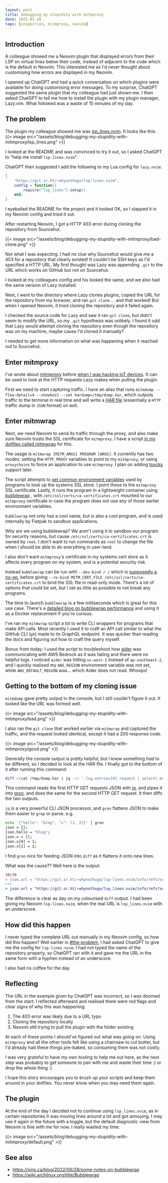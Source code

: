 ```yaml
---
layout: post
title: Debugging my stupidity with mitmproxy
date: 2025-01-28
tags: [inspection, mitmproxy, neovim]
---
```


## Introduction

A colleague showed me a Neovim plugin that displayed errors from their LSP on virtual lines below their code, instead of adjacent to the code which is the default in Neovim. This interested me as I'd never thought about customising how errors are displayed in my Neovim.

I opened up ChatGPT and had a quick conversation on which plugins were available for doing customising error messages. To my surprise, ChatGPT suggested the same plugin that my colleague had just shown me. I then asked ChatGPT to tell me how to install the plugin with my plugin manager, Lazy.vim. What followed was a waste of 15 minutes of my day.

## The problem

The plugin my colleague showed me was [lsp_lines.nvim](https://git.sr.ht/~whynothugo/lsp_lines.nvim). It looks like this: {{< image src="/assets/blog/debugging-my-stupidity-with-mitmproxy/lsp_lines.png" >}}

I looked at the README and was convinced to try it out, so I asked ChatGPT to "help me install `lsp-lines.nvim`".

ChatGPT then suggested I add the following to my Lua config for `lazy.nvim`:
```lua
{
    "https://git.sr.ht/~whynothugo/lsp-lines.nvim",
    config = function()
        require("lsp_lines").setup()
    end,
}
```
I eyeballed the README for the project and it looked OK, so I slapped it in my Neovim config and tried it out.

After restarting Neovim, I got a HTTP 403 error during cloning the repository from Sourcehut.

{{< image src="/assets/blog/debugging-my-stupidity-with-mitmproxy/bad-clone.png" >}}

Not what I was expecting. I had no clue why Sourcehut would give me a 403 for a repository that clearly existed! It couldn't be SSH keys as I'd specified a HTTP URL. My first thought was Lazy was appending `.git` to the URL which works on GitHub but not on Sourcehut.

I looked at my colleagues config and his looked the same, and we also had the same version of Lazy installed.

Next, I went to the directory where Lazy clones plugins, copied the URL for the repository from my browser, and ran `git clone` ... and that worked! But when I opened Neovim, it tried cloning the repository and it failed again.

I checked the source code for Lazy and saw it ran `git clone`, but didn't seem to modify the URL, so my `.git` hypothesis was unlikely. I found it odd that Lazy would attempt cloning the repository even though the repository was on my machine, maybe cause I'd cloned it manually?

I needed to get more information on what was happening when it reached out to Sourcehut.

## Enter mitmproxy

I've wrote about [mitmproxy](https://mitmproxy.org/) before [when I was hacking IoT devices](https://jfx.ac/blog/homelab-mikrotik-inspect-network/). It can be used to look at the HTTP requests Lazy makes when pulling the plugin.

First we need to start capturing traffic. I have an alias that runs `mitmdump --flow-detail=4 --showhost --set hardump=/tmp/dump.har`, which outputs traffic to the terminal in real time and will write a [HAR file](https://en.wikipedia.org/wiki/HAR_(file_format)) (essentially a `HTTP` traffic dump in `JSON` format) on exit.

## Enter mitmwrap

Next, we need Neovim to send its traffic through the proxy, and also make sure Neovim trusts the SSL certificate for `mitmproxy`. I have a script [in my dotfiles called mitmwrap](https://github.com/itsjfx/dotfiles/blob/master/bin/mitmwrap) for this.

The usage is `mitmwrap [MITM_ARGS] PROGRAM [ARGS]`. It currently has two modes: setting the `HTTP_PROXY` variables to point to my `mitmproxy`, or using `proxychains` to force an application to use `mitmproxy`. I plan on adding [tsocks](https://github.com/zouguangxian/tsocks) support later.

The script attempts to [set common environment variables](https://github.com/itsjfx/dotfiles/blob/2e76936d6f4f01cc7d3ab840dac9c2a438d6d03f/bin/mitmwrap#L38) used by programs to look up the systems SSL store. I point these to the `mitmproxy` SSL certificate. Lastly, it runs the program in a lightweight container using [bubblewrap](https://github.com/containers/bubblewrap) , with `/etc/ssl/certs/ca-certificates.crt` mounted to our `mitmproxy` certificate in case the program does not use any of those earlier environment variables.

`bubblewrap` not only has a cool name, but is also a cool program, and is used internally by Flatpak to sandbox applications.

Why are we using bubblewrap? We aren't using it to sandbox our program for security reasons, but cause `/etc/ssl/certs/ca-certificates.crt` is owned by `root`. I don't want to run commands as `root` to change the file when I should be able to do everything in user-land.

I also don't want `mitmproxy`'s certificate in my systems cert store as it affects every program on my system, and is a potential security risk.

Instead `bubblewrap` can be run with `--dev-bind / /` which is [supposedly a no-op](https://wiki.archlinux.org/title/Bubblewrap#No-op), before giving  `--ro-bind MITM_CERT_FILE /etc/ssl/certs/ca-certificates.crt` to bind the SSL file in read-only mode. There's a lot of options that could be set, but I set as little as possible to not break any programs.

The time to launch `bubblewrap` is a few milliseconds which is great for this use case. There's a [detailed blog on bubblewrap performance](https://jvns.ca/blog/2022/06/28/some-notes-on-bubblewrap/) and using it as a Docker replacement if you're curious. 

I've ran my `mitmwrap` script a lot to write CLI wrappers for programs that make API calls. Most recently I used it to craft an API call similar to what the GitHub CLI (`gh`) made to its GraphQL endpoint. It was quicker than reading the docs and figuring out how to craft the query myself.

Bonus from today: I used the script to troubleshoot how [aider](https://github.com/Aider-AI/aider) was communicating with AWS Bedrock as it was failing and there were no helpful logs. I noticed `aider` was hitting `us-west-2` instead of `ap-southeast-2`, and I quickly realised my `AWS_REGION` environment variable was not set, while `AWS_DEFAULT_REGION` was... which Aider does not read. Whoops!

## Getting to the bottom of my cloning issue

`mitmdump` gave pretty output in the console, but I still couldn't figure it out. It looked like the URL  was formed well.

{{< image src="/assets/blog/debugging-my-stupidity-with-mitmproxy/bad.png" >}}

I also ran the `git clone` that worked earlier via `mitmwrap` and captured the traffic, and the request looked identical, except it had a 200 response code.

{{< image src="/assets/blog/debugging-my-stupidity-with-mitmproxy/good.png" >}}

Generally the console output is pretty helpful, but I knew something _had_ to be different, so I decided to look at the HAR file. I finally got to the bottom of it after running this command:

```bash
diff <(cat /tmp/dump.har | jq -rc '.log.entries[0].request | select(.method == "GET")' | gron) <(cat /tmp/dump.har | jq -rc '.log.entries[1].request | select(.method == "GET")' | gron)
```
This command reads the first HTTP GET requests JSON with [jq](https://jqlang.github.io/jq/), and pipes it into [gron](https://github.com/tomnomnom/gron), and does the same for the second HTTP GET request. It then diffs the two outputs.

`jq` is a very powerful CLI JSON processor, and `gron` flattens JSON to make them easier to `grep` or parse. e.g.

```bash
echo '{"hello": "blog", "x": [1, 2]}' | gron
json = {};
json.hello = "blog";
json.x = [];
json.x[0] = 1;
json.x[1] = 2;
```
I find `gron` nice for feeding JSON into `diff` as it flattens it onto new lines.

What was the cause?? Well here is the output:
```diff
30c30
< json.url = "https://git.sr.ht/~whynothugo/lsp-lines.nvim/info/refs?service=git-upload-pack";
---
> json.url = "https://git.sr.ht/~whynothugo/lsp_lines.nvim/info/refs?service=git-upload-pack";
```
The difference is clear as day on my colourised `diff` output. I had been giving my Neovim `lsp-lines.nvim`, when the real URL is `lsp_lines.nvim` with an underscore.

## How did this happen

I never typed the complete URL out manually in my Neovim config, so how did this happen? Well earlier in [#the-problem](#the-problem), I had asked ChatGPT to give me the config for `lsp-lines.nvim`. I had not typed the name of the repository properly, so ChatGPT ran with it and gave me the URL in the same form with a hyphen instead of an underscore.

I also had no coffee for the day.

## Reflecting

The URL in the example given by ChatGPT was incorrect, so I was doomed from the start. I reflected afterward and realised there were red flags and clear signs of why this was happening:
1. The 403 error was likely due to a URL typo
2. Cloning the repository locally
3. Neovim still trying to pull the plugin with the folder existing

At each of these points I should've figured out what was going on. Using `mitmproxy` and all the other tools felt like using a chainsaw to cut butter, but I'd already had these things pre-baked, so consuming them was not costly.

I was very grateful to have my own tooling to help me out here, as the next step was probably to get someone to pair with me and waste their time :) or drop the whole thing :)

I hope this story encourages you to brush up your scripts and keep them around in your dotfiles. You never know when you may need them again.

## The plugin

At the end of the day I decided not to continue using `lsp_lines.nvim`, as in certain repositories it was moving lines around a lot and got annoying. I may use it again in the future with a toggle, but the default diagnostic view from Neovim is fine with me for now. I really wasted my time.

{{< image src="/assets/blog/debugging-my-stupidity-with-mitmproxy/default.png" >}}

## See also

* <https://jvns.ca/blog/2022/06/28/some-notes-on-bubblewrap>
* <https://wiki.archlinux.org/title/Bubblewrap>
